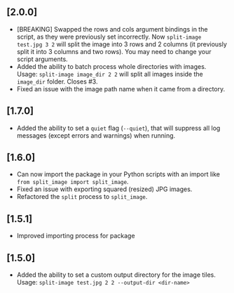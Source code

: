 ## [2.0.0]
* [BREAKING] Swapped the rows and cols argument bindings in the script, as they were previously set incorrectly. Now `split-image test.jpg 3 2` will split the image into 3 rows and 2 columns (it previously split it into 3 columns and two rows). You may need to change your script arguments.
* Added the ability to batch process whole directories with images. Usage: `split-image image_dir 2 2` will split all images inside the `image_dir` folder. Closes #3.
* Fixed an issue with the image path name when it came from a directory.

## [1.7.0]
* Added the ability to set a `quiet` flag (`--quiet`), that will suppress all log messages (except errors and warnings) when running.

## [1.6.0]
* Can now import the package in your Python scripts with an import like `from split_image import split_image`.
* Fixed an issue with exporting squared (resized) JPG images.
* Refactored the `split` process to `split_image`.

## [1.5.1]
* Improved importing process for package

## [1.5.0]
* Added the ability to set a custom output directory for the image tiles. Usage: `split-image test.jpg 2 2 --output-dir <dir-name>`

